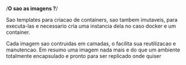 /**O sao as imagens ?**/

Sao templates para criacao de containers, sao tambem imutaveis, para executa-las e necessario cria uma instancia dela no caso docker e um container.

Cada imagem sao contruidas em camadas, o facilita sua reutilizacao e manutencao.
Em resumo uma imagem nada mais e do que um ambiente totalmente encapsulado e pronto para ser replicado onde quiser
